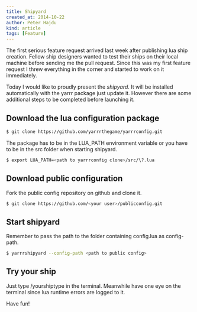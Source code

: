 ```yaml
---
title: Shipyard
created_at: 2014-10-22
author: Peter Hajdu
kind: article
tags: [Feature]
---
```


The first serious feature request arrived last week after publishing lua ship creation.  Fellow ship
designers wanted to test their ships on their local machine before sending me the pull request.  Since
this was my first feature request I threw everything in the corner and started to work on it immediately.

Today I would like to proudly present the *shipyard*.  It will be installed automatically with the yarrr
package just update it.  However there are some additional steps to be completed before launching it.

## Download the lua configuration package

~~~ bash
$ git clone https://github.com/yarrrthegame/yarrrconfig.git
~~~

The package has to be in the LUA_PATH environment variable or you have to be in the src folder when
starting shipyard.

~~~bash
$ export LUA_PATH=<path to yarrrconfig clone>/src/\?.lua
~~~

## Download public configuration

Fork the public config repository on github and clone it.

~~~ bash
$ git clone https://github.com/<your user>/publicconfig.git
~~~

## Start shipyard

Remember to pass the path to the folder containing config.lua as config-path.

~~~ bash
$ yarrrshipyard --config-path <path to public config>
~~~

## Try your ship

Just type /yourshiptype in the terminal. Meanwhile have one eye on the terminal since lua runtime
errors are logged to it.

Have fun!

